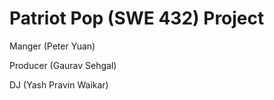 # Patriot Pop (SWE 432) Project
Manger (Peter Yuan)

Producer (Gaurav Sehgal)

DJ (Yash Pravin Waikar)
